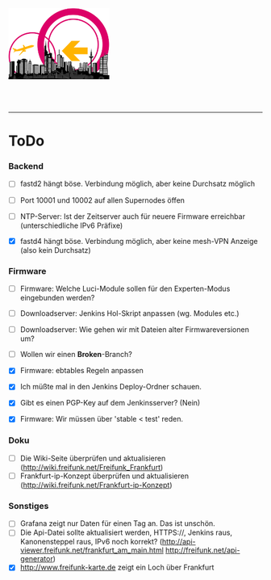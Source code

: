 ![Logo](https://raw.githubusercontent.com/oszilloskop/DiesUndDas/master/logo-ffm.png)  

<br>
<br>

---

# ToDo

### Backend
- [ ] fastd2 hängt böse. Verbindung möglich, aber keine Durchsatz möglich
- [ ] Port 10001 und 10002 auf allen Supernodes öffen 
- [ ] NTP-Server: Ist der Zeitserver auch für neuere Firmware erreichbar (unterschiedliche IPv6 Präfixe)
- [x] fastd4 hängt böse. Verbindung möglich, aber keine mesh-VPN Anzeige (also kein Durchsatz)


### Firmware 


- [ ] Firmware: Welche Luci-Module sollen für den Experten-Modus eingebunden werden?  
- [ ] Downloadserver: Jenkins Hol-Skript anpassen (wg. Modules etc.)  
- [ ] Downloadserver: Wie gehen wir mit Dateien alter Firmwareversionen um? 
- [ ] Wollen wir einen **Broken**-Branch?
- [x] Firmware: ebtables Regeln anpassen 
- [x] Ich müßte mal in den Jenkins Deploy-Ordner schauen.
- [x] Gibt es einen PGP-Key auf dem Jenkinsserver? (Nein)
- [x] Firmware: Wir müssen über 'stable < test' reden.


### Doku

- [ ] Die Wiki-Seite überprüfen und aktualisieren (http://wiki.freifunk.net/Freifunk_Frankfurt)
- [ ] Frankfurt-ip-Konzept überprüfen und aktualisieren (http://wiki.freifunk.net/Frankfurt-ip-Konzept)

### Sonstiges

- [ ] Grafana zeigt nur Daten für einen Tag an. Das ist unschön.
- [ ] Die Api-Datei sollte aktualisiert werden, HTTPS://, Jenkins raus, Kanonensteppel raus, IPv6 noch korrekt? (http://api-viewer.freifunk.net/frankfurt_am_main.html http://freifunk.net/api-generator)
- [x] http://www.freifunk-karte.de zeigt ein Loch über Frankfurt